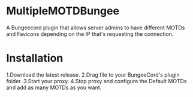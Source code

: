 # MultipleMOTDBungee
A Bungeecord plugin that allows server admins to have different MOTDs and Favicons depending on the IP that's requesting the connection.

# Installation
1.Download the latest release.
2.Drag file to your BungeeCord's plugin folder.
3.Start your proxy.
4.Stop proxy and configure the Default MOTDs and add as many MOTDs as you want.
